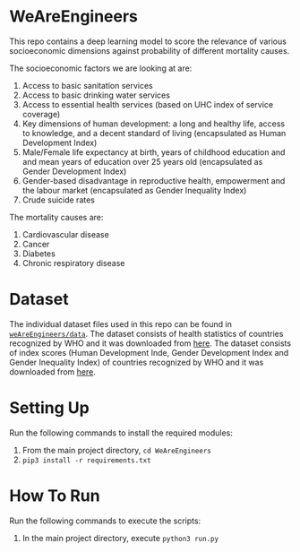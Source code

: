# WeAreEngineers

This repo contains a deep learning model to score the relevance of various socioeconomic dimensions against probability of different mortality causes. 

The socioeconomic factors we are looking at are:
1. Access to basic sanitation services
2. Access to basic drinking water services
3. Access to essential health services (based on UHC index of service coverage)
4. Key dimensions of human development: a long and healthy life, access to knowledge, and a decent standard of living (encapsulated as Human Development Index)
5. Male/Female life expectancy at birth, years of childhood education and and mean years of education over 25 years old (encapsulated as Gender Development Index)
6. Gender-based disadvantage in reproductive health, empowerment and the labour market (encapsulated as Gender Inequality Index)
7. Crude suicide rates

The mortality causes are:
1. Cardiovascular disease
2. Cancer
3. Diabetes
4. Chronic respiratory disease

# Dataset
The individual dataset files used in this repo can be found in [`weAreEngineers/data`](https://github.com/azure-hack/azure_hackathon/tree/main/WeAreEngineers/data).
The dataset consists of health statistics of countries recognized by WHO and it was downloaded from [here](https://www.kaggle.com/utkarshxy/who-worldhealth-statistics-2020-complete?select=cleanFuelAndTech.csv).
The dataset consists of index scores (Human Development Inde, Gender Development Index and Gender Inequality Index) of countries recognized by WHO and it was downloaded from [here](https://www.kaggle.com/undp/human-development?select=multidimensional_poverty.csv).

# Setting Up
Run the following commands to install the required modules:
1. From the main project directory, `cd WeAreEngineers`
2. `pip3 install -r requirements.txt`

# How To Run
Run the following commands to execute the scripts:
1. In the main project directory, execute `python3 run.py`